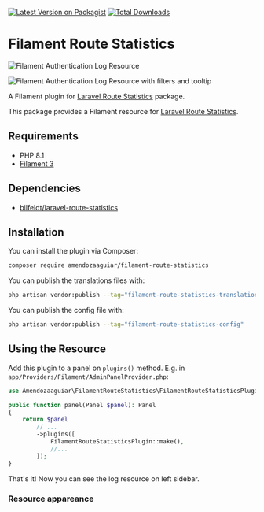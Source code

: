 [![Latest Version on Packagist](https://img.shields.io/packagist/v/amendozaaguiar/filament-route-statistics.svg?style=flat-square)](https://packagist.org/packages/amendozaaguiar/filament-route-statistics)
[![Total Downloads](https://img.shields.io/packagist/dt/amendozaaguiar/filament-route-statistics.svg?style=flat-square)](https://packagist.org/packages/amendozaaguiar/filament-route-statistics)

# Filament Route Statistics

![Filament Authentication Log Resource](https://raw.githubusercontent.com/amendozaaguiar/filament-route-statistics/main/art/art.png)

![Filament Authentication Log Resource with filters and tooltip](https://raw.githubusercontent.com/amendozaaguiar/filament-route-statistics/main/art/art-banner.png)

A Filament plugin for [Laravel Route Statistics](https://github.com/bilfeldt/laravel-route-statistics) package.

This package provides a Filament resource for [Laravel Route Statistics](https://github.com/bilfeldt/laravel-route-statistics).

## Requirements

-   PHP 8.1
-   [Filament 3](https://github.com/laravel-filament/filament)

## Dependencies

-   [bilfeldt/laravel-route-statistics](https://github.com/bilfeldt/laravel-route-statistics)

## Installation

You can install the plugin via Composer:

```bash
composer require amendozaaguiar/filament-route-statistics
```

You can publish the translations files with:

```bash
php artisan vendor:publish --tag="filament-route-statistics-translations"
```

You can publish the config file with:

```bash
php artisan vendor:publish --tag="filament-route-statistics-config"
```

## Using the Resource

Add this plugin to a panel on `plugins()` method.
E.g. in `app/Providers/Filament/AdminPanelProvider.php`:

```php
use Amendozaaguiar\FilamentRouteStatistics\FilamentRouteStatisticsPlugin;

public function panel(Panel $panel): Panel
{
    return $panel
        // ...
        ->plugins([
            FilamentRouteStatisticsPlugin::make(),
            //...
        ]);
}
```

That's it! Now you can see the log resource on left sidebar.

### Resource appareance
